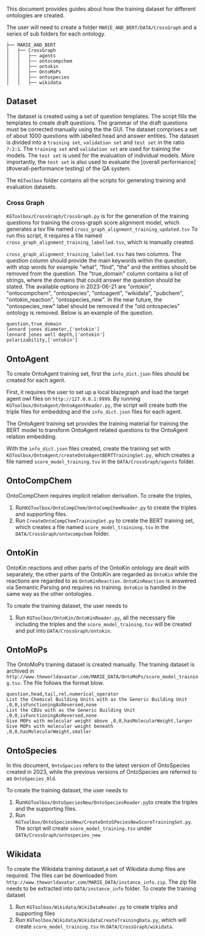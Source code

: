 This document provides guides about how the training dataset for different ontologies are created. 

The user will need to create a folder `MARIE_AND_BERT/DATA/CrossGraph` and a series of sub folders for each ontology.
```
├── MARIE_AND_BERT
│   ├── CrossGraph
│   │   ├── agents
│   │   ├── ontocompchem
│   │   ├── ontokin
│   │   ├── OntoMoPs
│   │   ├── ontospecies
│   │   ├── wikidata
```
## Dataset
The dataset is created using a set of question templates. The script fills the templates to create draft questions. The grammar of the draft questions must be corrected manually using the the GUI. The dataset comprises a set of about 1000 questions with labelled head and answer entities. The dataset is divided into a ``training set``, ``validation set`` and ``test set`` in the ratio `7:2:1`.
The ``training set`` and `validation set` are used for training the models. The ``test set``
is used for the evaluation of individual models. More importantly, the ``test set`` is also used to evaluate
the [overall performance](#overall-performance testing)
of the QA system.

The `KGToolbox` folder contains all the scripts for generating training and evaluation datasets.

### Cross Graph 

`KGToolbox/CrossGraph/CrossGraph.py` is for the generation of the training questions for training 
the cross-graph score alignment model, which generates a tsv file named `cross_graph_alignment_training_updated.tsv`
To run this script, it requires a file named `cross_graph_alignment_training_labelled.tsv`, which is manually created. 

`cross_graph_alignment_training_labelled.tsv` has two columns. The question column should provide the main 
keywords within the question, with stop words for example "what", "find", "the" and the entities 
should be removed from the question. The "true_domain" column contains a list of strings, where the 
domains that could answer the question should be stated. The available options in 2023-06-21 are 
"ontokin", "ontocompchem", "ontospecies", "ontoagent", "wikidata", "pubchem", "ontokin_reaction",
"ontospecies_new". In the near future, the "ontospecies_new" label should be removed if the "old ontospecies"
ontology is removed.  Below is an example of the question. 

```
question,true_domain
lennard jones diameter,['ontokin']
lennard jones well depth,['ontokin']
polarizability,['ontokin']
```
 
## OntoAgent 
To create OntoAgent training set, first the `info_dict.json` files should be created for each agent.

First, it requires the user to set up a local blazegraph and load the target agent owl files on 
`http://127.0.0.1:9999`. By running `KGToolbox/OntoAgent/OntoAgentReader.py`, the script will create both 
the triple files for embedding and the `info_dict.json` files for each agent. 

The OntoAgent training set provides the training material for training the BERT model to transform OntoAgent 
related questions to the OntoAgent relation embedding. 

With the `info_dict.json` files created, create the 
training set with `KGToolbox/OntoAgent/createOntoAgentBERTTrainingSet.py`, which creates a file named 
`score_model_training.tsv` in the `DATA/CrossGraph/agents` folder. 

## OntoCompChem 

OntoCompChem requires implicit relation derivation. To create the triples, 
1. Run`KGToolbox/OntoCompChem/OntoCompChemReader.py` to create the triples and supporting files. 
2. Run `CreateOntoCompChemTrainingSet.py` to create the BERT training set, 
which creates a file named `score_model_traininng.tsv` in the `DATA/CrossGraph/ontocompchem` folder. 

## OntoKin

OntoKin reactions and other parts of the OntoKin ontology are dealt with separately, the other parts of 
the OntoKin are regarded as `OntoKin` while the reactions are regarded to as `OntoKinReaction`. `OntoKinReaction`
is answered via Semantic Parsing and requires no training. `OntoKin` is handled in the same way 
as the other ontologies. 

To create the training dataset, the user needs to 

1. Run `KGToolbox/OntoKin/OntoKinReader.py`, all the necessary
file including the triples and the `score_model_training.tsv` will be created and put into `DATA/CrossGraph/ontokin`.

## OntoMoPs

The OntoMoPs training dataset is created manually. The training dataset is archived in 
`http://www.theworldavaatar.com/MARIE_DATA/OntoMoPs/score_model_training.tsv`. 
The file follows the format blow. 
```
question,head,tail,rel,numerical_operator
List the Chemical Building Units with as the Generic Building Unit ,0,0,isFunctioningAsReversed,none
List the CBUs with as the Generic Building Unit ,0,0,isFunctioningAsReversed,none
Give MOPs with molecular weight above ,0,0,hasMolecularWeight,larger
Give MOPs with molecular weight beneath ,0,0,hasMolecularWeight,smaller
```

## OntoSpecies 

In this document, `OntoSpecies` refers to the latest version of OntoSpecies created in 2023,
while the previous versions of OntoSpecies are referred to as `OntoSpecies_Old`. 

To create the training dataset, the user needs to

1. Run`KGToolbox/OntoSpeciesNew/OntoSpeciesReader.py`to create the triples and the supporting files. 
2. Run `KGToolbox/OntoSpeciesNew/CreateOntoSPeciesNewScoreTrainingSet.py`. The script will
create `score_model_training.tsv` under `DATA/CrossGraph/ontospecies_new`
 
## Wikidata 

To create the Wikidata training dataset,a set of Wikidata dump files are required. The files 
can be downloaded from `http://www.theworldavatar.com/MARIE_DATA/instance_info.zip`. The zip
file needs to be extracted into `DATA/instance_info` folder. To create the training dataset

1. Run `KGToolbox/Wikidata/WikiDataReader.py` to create triples and supporting files
2. Run `KGToolbox/Wikidata/WikidataCreateTrainingData.py`, which will create `score_model_training.tsv` 
in `DATA/CrossGraph/wikidata`. 
